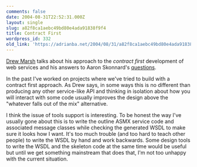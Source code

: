```yaml
---
comments: false
date: 2004-08-31T22:52:31.000Z
layout: single
slug: a82f8ca1aebc49bd80e4ada91838f9f4
title: Contract First
wordpress_id: 332
old_link: 'https://adrianba.net/2004/08/31/a82f8ca1aebc49bd80e4ada91838f9f4/'
---
```

[Drew
Marsh](http://blog.hackedbrain.com/archive/2004/08/31/163.aspx) talks about his approach to the _contract first_
development of web services and his answers to Aaron Skonnard's
[
questions](http://pluralsight.com/blogs/aaron/archive/2004/08/27/2092.aspx).

In the past I've worked on projects where we've tried to build
with a contract first approach. As Drew says, in some ways this is
no different than producing any other service-like API and thinking
in isolation about how you will interact with some code usually
improves the design above the "whatever falls out of the mix"
alternative.

I think the issue of tools support is interesting. To be honest
the way I've usually gone about this is to write the outline ASMX
service code and associated message classes while checking the
generated WSDL to make sure it looks how I want. It's too much
trouble (and too hard to teach other people) to write the WSDL by
hand and work backwards. Some design tools to write the WSDL and
the skeleton code at the same time would be useful but until we get
something mainstream that does that, I'm not too unhappy with the
current situation.
